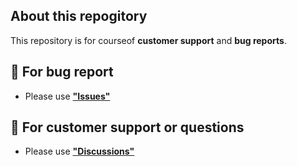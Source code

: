 ## About this repogitory
This repository is for courseof **customer support** and **bug reports**.

## 📌 For bug report
  - Please use [**"Issues"**](https://github.com/team-courseof/courseof-support/issues)
  
## 📌 For customer support or questions
  - Please use [**"Discussions"**](https://github.com/team-courseof/courseof-support/discussions)
